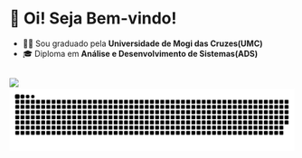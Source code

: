 # 👋 Oi! Seja Bem-vindo!

- 👨‍🎓 Sou graduado pela **Universidade de Mogi das Cruzes(UMC)**
- 🎓 Diploma em **Análise e Desenvolvimento de Sistemas(ADS)**

##
 
<div> 
  <a href="https://www.linkedin.com/in/lucassantos540" target="_blank"><img src="https://img.shields.io/badge/-LinkedIn-%230077B5?style=for-the-badge&logo=linkedin&logoColor=white" target="_blank"></a> 
</div>

<picture>
  <source media="(prefers-color-scheme: dark)" srcset="https://raw.githubusercontent.com/lucassantos540/lucassantos540/output/github-contribution-grid-snake-dark.svg">
  <source media="(prefers-color-scheme: light)" srcset="https://raw.githubusercontent.com/lucassantos540/lucassantos540/output/github-contribution-grid-snake.svg">
  <img alt="github contribution grid snake animation" src="https://raw.githubusercontent.com/lucassantos540/lucassantos540/output/github-contribution-grid-snake.svg">
</picture>
